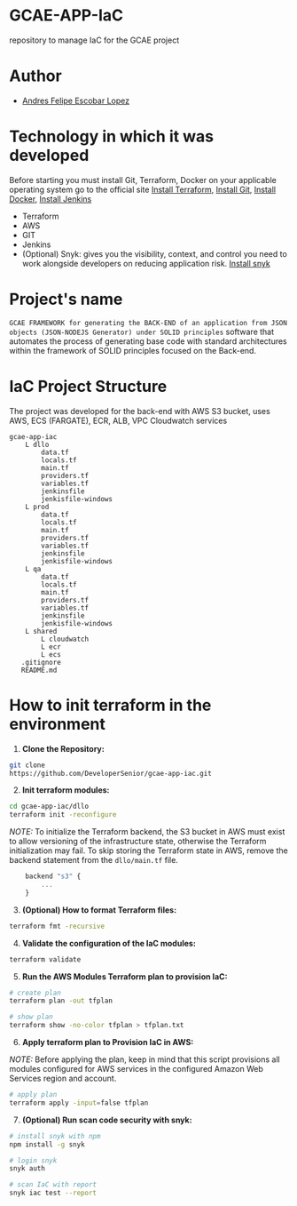 # GCAE-APP-IaC
repository to manage IaC for the GCAE project

# Author
- [Andres Felipe Escobar Lopez](https://github.com/DeveloperSenior)

# Technology in which it was developed
Before starting you must install Git, Terraform, Docker on your applicable operating system go to the official site [Install Terraform](https://developer.hashicorp.com/terraform/install?product_intent=terraform),
[Install Git](https://git-scm.com/downloads),
[Install Docker](https://docs.docker.com/engine/install/),
[Install Jenkins](https://www.jenkins.io/doc/book/installing/)

- Terraform
- AWS
- GIT
- Jenkins
- (Optional) Snyk: gives you the visibility, context, and control you need to work alongside developers on reducing application risk. [Install snyk](https://snyk.io/)

# Project's name
`GCAE FRAMEWORK for generating the BACK-END of an application from JSON objects (JSON-NODEJS Generator) under SOLID principles` software that automates the process of generating base code with standard architectures within the framework of SOLID principles focused on the Back-end.

# IaC Project Structure
The project was developed for the back-end with AWS S3 bucket, uses AWS, ECS (FARGATE), ECR, ALB, VPC Cloudwatch services

```
gcae-app-iac
    L dllo
        data.tf
        locals.tf
        main.tf
        providers.tf
        variables.tf
        jenkinsfile
        jenkisfile-windows
    L prod
        data.tf
        locals.tf
        main.tf
        providers.tf
        variables.tf
        jenkinsfile
        jenkisfile-windows
    L qa
        data.tf
        locals.tf
        main.tf
        providers.tf
        variables.tf
        jenkinsfile
        jenkisfile-windows
    L shared
        L cloudwatch
        L ecr
        L ecs
   .gitignore
   README.md
```
# How to init terraform in the environment

1. **Clone the Repository:**
```bash
git clone
https://github.com/DeveloperSenior/gcae-app-iac.git
```
2. **Init terraform modules:**
```bash
cd gcae-app-iac/dllo
terraform init -reconfigure
```
*NOTE:* To initialize the Terraform backend, the S3 bucket in AWS must exist to allow versioning of the infrastructure state, otherwise the Terraform initialization may fail. To skip storing the Terraform state in AWS, remove the backend statement from the `dllo/main.tf` file.
```javascript
    backend "s3" {
        ...
    }
```

3. **(Optional) How to format Terraform files:**
```bash
terraform fmt -recursive
```

4. **Validate the configuration of the IaC modules:**
```bash
terraform validate
```

5. **Run the AWS Modules Terraform plan to provision IaC:**
```bash
# create plan 
terraform plan -out tfplan

# show plan 
terraform show -no-color tfplan > tfplan.txt
```

6. **Apply terraform plan to Provision IaC in AWS:**

*NOTE:* Before applying the plan, keep in mind that this script provisions all modules configured for AWS services in the configured Amazon Web Services region and account.

```bash
# apply plan 
terraform apply -input=false tfplan
```

7. **(Optional) Run scan code security with snyk:**

```bash
# install snyk with npm
npm install -g snyk

# login snyk
snyk auth

# scan IaC with report
snyk iac test --report

```